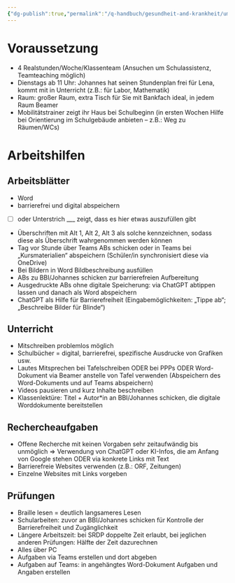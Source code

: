 ```yaml
---
{"dg-publish":true,"permalink":"/q-handbuch/gesundheit-and-krankheit/umgang-mit-sehbehinderung/"}
---
```


# Voraussetzung

- 4 Realstunden/Woche/Klassenteam (Ansuchen um Schulassistenz, Teamteaching möglich)
- Dienstags ab 11 Uhr: Johannes hat seinen Stundenplan frei für Lena, kommt mit in Unterricht (z.B.: für Labor, Mathematik)
- Raum: großer Raum, extra Tisch für Sie mit Bankfach ideal, in jedem Raum Beamer
- Mobilitätstrainer zeigt ihr Haus bei Schulbeginn (in ersten Wochen Hilfe bei Orientierung im Schulgebäude anbieten – z.B.: Weg zu Räumen/WCs)

# Arbeitshilfen

## Arbeitsblätter

- Word
- barrierefrei und digital abspeichern
- [  ] oder Unterstrich ___ zeigt, dass es hier etwas auszufüllen gibt
- Überschriften mit Alt 1, Alt 2, Alt 3 als solche kennzeichnen, sodass diese als Überschrift wahrgenommen werden können
- Tag vor Stunde über Teams ABs schicken oder in Teams bei „Kursmaterialien“ abspeichern (Schüler/in synchronisiert diese via OneDrive)
- Bei Bildern in Word Bildbeschreibung ausfüllen
- ABs zu BBI/Johannes schicken zur barrierefreien Aufbereitung
- Ausgedruckte ABs ohne digitale Speicherung: via ChatGPT abtippen lassen und danach als Word abspeichern
- ChatGPT als Hilfe für Barrierefreiheit (Eingabemöglichkeiten: „Tippe ab“; „Beschreibe Bilder für Blinde“)

## Unterricht

- Mitschreiben problemlos möglich
- Schulbücher = digital, barrierefrei, spezifische Ausdrucke von Grafiken usw.
- Lautes Mitsprechen bei Tafelschreiben ODER bei PPPs ODER Word-Dokument via Beamer anstelle von Tafel verwenden (Abspeichern des Word-Dokuments und auf Teams abspeichern)
- Videos pausieren und kurz Inhalte beschreiben
- Klassenlektüre: Titel + Autor*in an BBI/Johannes schicken, die digitale Worddokumente bereitstellen

## Rechercheaufgaben

- Offene Recherche mit keinen Vorgaben sehr zeitaufwändig bis unmöglich => Verwendung von ChatGPT oder KI-Infos, die am Anfang von Google stehen ODER via konkrete Links mit Text
- Barrierefreie Websites verwenden (z.B.: ORF, Zeitungen)
- Einzelne Websites mit Links vorgeben

## Prüfungen

- Braille lesen = deutlich langsameres Lesen
- Schularbeiten: zuvor an BBI/Johannes schicken für Kontrolle der Barrierefreiheit und Zugänglichkeit
- Längere Arbeitszeit: bei SRDP doppelte Zeit erlaubt, bei jeglichen anderen Prüfungen: Hälfte der Zeit dazurechnen
- Alles über PC
- Aufgaben via Teams erstellen und dort abgeben
- Aufgaben auf Teams: in angehängtes Word-Dokument Aufgaben und Angaben erstellen